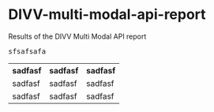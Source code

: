 DIVV-multi-modal-api-report
===========================

Results of the DIVV Multi Modal API report


<pre>sfsafsafa</pre>

<table>
<tr>
<th>sadfasf</th>
<th>sadfasf</th>
<th>sadfasf</th>
</tr>
<tr>
<td>sadfasf</td>
<td>sadfasf</td>
<td>sadfasf</td>
</tr>
<tr>
<td>sadfasf</td>
<td>sadfasf</td>
<td>sadfasf</td>
</tr>
</table>
